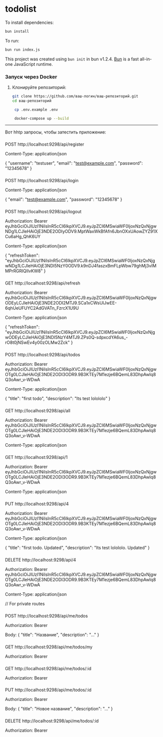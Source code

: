 # todolist

To install dependencies:

```bash
bun install
```

To run:

```bash
bun run index.js
```

This project was created using `bun init` in bun v1.2.4. [Bun](https://bun.sh) is a fast all-in-one JavaScript runtime.


### Запуск через Docker
1. Клонируйте репозиторий:
   ```bash
   git clone https://github.com/ваш-логин/ваш-репозиторий.git
   cd ваш-репозиторий
   ```
   ```bash
    cp .env.example .env
   ```

   ```bash
    docker-compose up --build
   ```

___

Вот hhtp запросы, чтобы затестить приложение:
###
POST http://localhost:9298/api/register

Content-Type: application/json

{
"username": "testuser",
"email": "test@example.com",
"password": "12345678"
}


###
POST http://localhost:9298/api/login

Content-Type: application/json

{
"email": "test@example.com",
"password": "12345678"
}


###
POST http://localhost:9298/api/logout

Authorization: Bearer eyJhbGciOiJIUzI1NiIsInR5cCI6IkpXVCJ9.eyJpZCI6MSwiaWF0IjoxNzQxNjgwNDg1LCJleHAiOjE3NDE2ODIyODV9.MptWaxWkBfAfn6JbnOXxUAowZYZ91XCu6aHg_QhK6UY

Content-Type: application/json

{
"refreshToken": "eyJhbGciOiJIUzI1NiIsInR5cCI6IkpXVCJ9.eyJpZCI6MSwiaWF0IjoxNzQxNjgwNDg1LCJleHAiOjE3NDI5NzY0ODV9.k9nDJ4faszxBmFLpWbw79ghMj3vIMMPrRGRIQIIvKW8"
}



###
GET http://localhost:9298/api/refresh

Authorization: Bearer eyJhbGciOiJIUzI1NiIsInR5cCI6IkpXVCJ9.eyJpZCI6MSwiaWF0IjoxNzQxNjgwODEyLCJleHAiOjE3NDE2ODI2MTJ9.SCa1xCWsUIJwEE-6qhUeUFUYC2AdGVATn_FzrcX1U9U

Content-Type: application/json

{
"refreshToken": "eyJhbGciOiJIUzI1NiIsInR5cCI6IkpXVCJ9.eyJpZCI6MSwiaWF0IjoxNzQxNjgwODEyLCJleHAiOjE3NDI5NzY4MTJ9.ZPs0Q-sdpxcdYA6us_-rO8t0jNSwEv4y00zOLMw2Zck"
}



###
POST http://localhost:9298/api/todos

Authorization: Bearer eyJhbGciOiJIUzI1NiIsInR5cCI6IkpXVCJ9.eyJpZCI6MSwiaWF0IjoxNzQxNjgwOTg0LCJleHAiOjE3NDE2ODI3ODR9.9B3KTEy7M1ezje6BQemL83DhpAwIq8Q3oAwr_v-WDwA

Content-Type: application/json

{
"title": "first todo",
"description": "Its test lolololo"
}



###
GET http://localhost:9298/api/all

Authorization: Bearer eyJhbGciOiJIUzI1NiIsInR5cCI6IkpXVCJ9.eyJpZCI6MSwiaWF0IjoxNzQxNjgwOTg0LCJleHAiOjE3NDE2ODI3ODR9.9B3KTEy7M1ezje6BQemL83DhpAwIq8Q3oAwr_v-WDwA

Content-Type: application/json





###
GET http://localhost:9298/api/1

Authorization: Bearer eyJhbGciOiJIUzI1NiIsInR5cCI6IkpXVCJ9.eyJpZCI6MSwiaWF0IjoxNzQxNjgwOTg0LCJleHAiOjE3NDE2ODI3ODR9.9B3KTEy7M1ezje6BQemL83DhpAwIq8Q3oAwr_v-WDwA

Content-Type: application/json





###
PUT http://localhost:9298/api/4

Authorization: Bearer eyJhbGciOiJIUzI1NiIsInR5cCI6IkpXVCJ9.eyJpZCI6MSwiaWF0IjoxNzQxNjgwOTg0LCJleHAiOjE3NDE2ODI3ODR9.9B3KTEy7M1ezje6BQemL83DhpAwIq8Q3oAwr_v-WDwA

Content-Type: application/json

{
"title": "first todo. Updated",
"description": "Its test lolololo. Updated"
}



###
DELETE http://localhost:9298/api/4

Authorization: Bearer eyJhbGciOiJIUzI1NiIsInR5cCI6IkpXVCJ9.eyJpZCI6MSwiaWF0IjoxNzQxNjgwOTg0LCJleHAiOjE3NDE2ODI3ODR9.9B3KTEy7M1ezje6BQemL83DhpAwIq8Q3oAwr_v-WDwA


Content-Type: application/json


// For private routes
###
POST http://localhost:9298/api/me/todos

Authorization: Bearer <token>

Body: { "title": "Название", "description": "..." }

###
GET http://localhost:9298/api/me/todos/my

Authorization: Bearer <token>

###
GET http://localhost:9298/api/me/todos/:id

Authorization: Bearer <token>

###
PUT http://localhost:9298/api/me/todos/:id

Authorization: Bearer <token>

Body: { "title": "Новое название", "description": "..." }

###
DELETE http://localhost:9298/api/me/todos/:id

Authorization: Bearer <token>